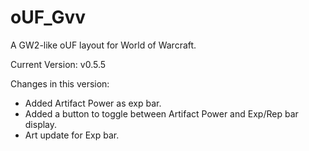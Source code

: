 oUF_Gvv
=======

A GW2-like oUF layout for World of Warcraft.

Current Version: v0.5.5

Changes in this version:
- Added Artifact Power as exp bar.
- Added a button to toggle between Artifact Power and Exp/Rep bar display.
- Art update for Exp bar.